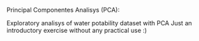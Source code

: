 Principal Componentes Analisys (PCA): 

Exploratory analisys of water potability dataset with PCA Just an introductory exercise without any practical use :)

